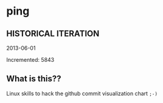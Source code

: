 # ping

## HISTORICAL ITERATION
2013-06-01

Incremented: 5843

## What is this?? 
Linux skills to hack the github commit visualization chart `;-)`
